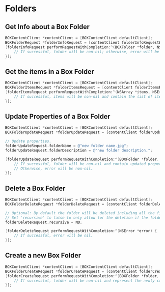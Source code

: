Folders
=======

Get Info about a Box Folder
---------------------------
```objectivec
BOXContentClient *contentClient = [BOXContentClient defaultClient];
BOXFolderRequest *folderInfoRequest = [contentClient folderInfoRequestWithID:@"folder-id"];
[folderInfoRequest performRequestWithCompletion:^(BOXFolder *folder, NSError *error) {
	// If successful, folder will be non-nil; otherwise, error will be non-nil.
}];
```

Get the items in a Box Folder
--------------------------------
```objectivec
BOXContentClient *contentClient = [BOXContentClient defaultClient];
BOXFolderItemsRequest *folderItemsRequest = [contentClient folderItemsRequestWithID:@"folder-id"];
[folderItemsRequest performRequestWithCompletion:^(NSArray *items, NSError *error) {
	// If successful, items will be non-nil and contain the list of items; otherwise, error will be non-nil.
}];
```

Update Properties of a Box Folder
---------------------------------
```objectivec
BOXContentClient *contentClient = [BOXContentClient defaultClient];
BOXFolderUpdateRequest *folderUpdateRequest = [contentClient folderUpdateRequestWithID:@"folder-id"];

// Update properties.
folderUpdateRequest.folderName = @"new folder name.jpg";
folderUpdateRequest.folderDescription = @"new folder description.";

[folderUpdateRequest performRequestWithCompletion:^(BOXFolder *folder, NSError *error) {
	// If successful, folder will be non-nil and contain updated properties.
	// Otherwise, error will be non-nil.
}];
```

Delete a Box Folder
-------------------
```objectivec
BOXContentClient *contentClient = [BOXContentClient defaultClient];
BOXFolderDeleteRequest *folderDeleteRequest = [contentClient folderDeleteRequestWithID:@"folder-id"];

// Optional: By default the folder will be deleted including all the files/folders within.
// Set 'recursive' to false to only allow for the deletion if the folder is empty.
folderDeleteRequest.recursive = NO;

[folderDeleteRequest performRequestWithCompletion:^(NSError *error) {
	// If successful, error will be nil.
}];
```

Create a new Box Folder
-----------------------
```objectivec
BOXContentClient *contentClient = [BOXContentClient defaultClient];
BOXFolderCreateRequest *folderCreateRequest = [contentClient folderCreateRequestWithName:@"New Folder" parentFolderID:BOXAPIFolderIDRoot];
[folderCreateRequest performRequestWithCompletion:^(BOXFolder *folder, NSError *error) {
	// If successful, folder will be non-nil and represent the newly created folder on Box; otherwise, error will be non-nil.
}];
```
